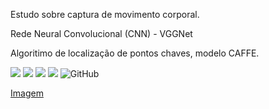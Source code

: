 Estudo sobre captura de movimento corporal.

Rede Neural Convolucional (CNN) - VGGNet

Algoritimo de localização de pontos chaves, modelo CAFFE.

![](https://img.shields.io/badge/matplotlib-3.4.2-informational?style=flat&logo=python&logoColor=white&color=blue)
![](https://img.shields.io/badge/numpy-1.21.0-informational?style=flat&logo=python&logoColor=white&color=blue)
![](https://img.shields.io/badge/opencv-4.5.2.54-informational?style=flat&logo=python&logoColor=white&color=blue)
![](https://img.shields.io/badge/python-3.9-informational?style=flat&logo=python&logoColor=white&color=blue)  ![GitHub](https://img.shields.io/badge/licence-GPL%203%200-GREE) 

 [Imagem]( https://pixabay.com/pt/photos/monge-harmonia-escadas-mosteiro-4735530/)

